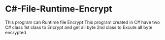 # C#-File-Runtime-Encrypt

This program can Runtime file Encrypt 
This program created in C# 
have two C# class 
1st class to Encrypt and get all byte 
2nd class to Excute all byte encrypted
